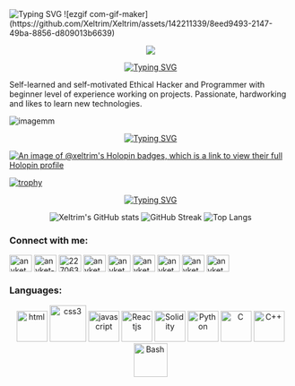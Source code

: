 <!---Welcome text-->
<picture>
  <source media="(prefers-color-scheme: light)" srcset="https://readme-typing-svg.demolab.com/?font=Roboto+Slab&weight=700&size=50&pause=1000&color=000088&center=true&vCenter=true&random=false&width=800&height=60&lines=Welcome+to+my+profile;I+am+a+daily+learner;Aspiring+Full+Stack+and+Game+Dev;Lets+learn+from+each+other" />
  <img src="https://readme-typing-svg.demolab.com?font=Roboto+Slab&weight=700&size=50&pause=1000&color=0060FF&center=true&vCenter=true&random=false&width=800&height=60&lines=Welcome+to+my+profile;I+am+a+daily+learner;Aspiring+Full+Stack+and+Game+Dev;Lets+learn+from+each+other" alt="Typing SVG" />
</picture>
<!---DedSec gif-->
![ezgif com-gif-maker](https://github.com/Xeltrim/Xeltrim/assets/142211339/8eed9493-2147-49ba-8856-d809013b6639)

<!---Animated line gif-->
<p  align="center">
<img src="https://user-images.githubusercontent.com/73097560/115834477-dbab4500-a447-11eb-908a-139a6edaec5c.gif">

<!---About Me-->
<p align="center">
<a href="https://git.io/typing-svg"><img src="https://readme-typing-svg.demolab.com?font=Pixelify+Sans&weight=600&size=25&duration=1&pause=800&color=00d9c6&center=true&vCenter=true&width=435&lines=ABOUT+ME" alt="Typing SVG" /></a>
</p>

<p align="center">
<p>Self-learned and self-motivated Ethical Hacker and Programmer with beginner level of experience working on projects. Passionate, hardworking and likes to learn new technologies.</p>
</p>

<!---Placeholder image-->
<p align="center">
  
![image](https://user-images.githubusercontent.com/61057666/169029838-74df663d-2e62-4d77-bdff-b43f7d63f00f.png)mm

</p>

<!---Achievements-->
<p align="center">
<a href="https://git.io/typing-svg"><img src="https://readme-typing-svg.demolab.com?font=Pixelify+Sans&weight=600&size=25&duration=1&pause=800&color=d8687a&center=true&vCenter=true&width=435&lines=ACHIEVEMENTS" alt="Typing SVG" /></a>
</p>

[![An image of @xeltrim's Holopin badges, which is a link to view their full Holopin profile](https://holopin.me/xeltrim)](https://holopin.io/@xeltrim)

[![trophy](https://github-profile-trophy.vercel.app/?username=xeltrim&theme=radical)](https://github.com/ryo-ma/github-profile-trophy)


<!---Statistics-->
<p align="center">
<a href="https://git.io/typing-svg"><img src="https://readme-typing-svg.demolab.com?font=Pixelify+Sans&weight=600&size=25&duration=1&pause=805&color=00FF00&center=true&vCenter=true&width=435&lines=STATISTICS" alt="Typing SVG" /></a>
</p>

<p align="center">
<img width="auto" src="https://github-readme-stats.vercel.app/api?username=xeltrim&show_icons=true&theme=chartreuse-dark" alt="Xeltrim's GitHub stats">
<img width="auto" src="https://streak-stats.demolab.com?user=xeltrim&theme=chartreuse-dark&card_width=467" alt="GitHub Streak">
<img width="auto" src="https://github-readme-stats.vercel.app/api/top-langs/?username=xeltrim&theme=chartreuse-dark&amp;langs_count=8" alt="Top Langs">
</p>

<!---Needs edit-->
<h3 align="left">Connect with me:</h3>
<p align="left">
<a href="https://twitter.com/intent/user?screen_name=anyketnaskar&original_referer=https://developer.twitter.com/en/docs/twitter-for-websites/web-intents/overview" target="blank"><img align="center" src="https://raw.githubusercontent.com/rahuldkjain/github-profile-readme-generator/master/src/images/icons/Social/twitter.svg" alt="anyketnaskar" height="30" width="40" /></a>
<a href="https://linkedin.com/in/anyketnaskar" target="blank"><img align="center" src="https://raw.githubusercontent.com/rahuldkjain/github-profile-readme-generator/master/src/images/icons/Social/linked-in-alt.svg" alt="anyket-naskar-b12079293" height="30" width="40" /></a>
<a href="https://stackoverflow.com/users/22706362" target="blank"><img align="center" src="https://raw.githubusercontent.com/rahuldkjain/github-profile-readme-generator/master/src/images/icons/Social/stack-overflow.svg" alt="22706362" height="30" width="40" /></a>
<a href="https://codesandbox.com/anyketnaskar" target="blank"><img align="center" src="https://raw.githubusercontent.com/rahuldkjain/github-profile-readme-generator/master/src/images/icons/Social/codesandbox.svg" alt="anyketnaskar" height="30" width="40" /></a>
<a href="https://www.codechef.com/users/anyketnaskar" target="blank"><img align="center" src="https://cdn.jsdelivr.net/npm/simple-icons@3.1.0/icons/codechef.svg" alt="anyketnaskar" height="30" width="40" /></a>
<a href="https://www.hackerrank.com/anyketnaskar" target="blank"><img align="center" src="https://raw.githubusercontent.com/rahuldkjain/github-profile-readme-generator/master/src/images/icons/Social/hackerrank.svg" alt="anyketnaskar" height="30" width="40" /></a>
<a href="https://codeforces.com/profile/anyketnaskar" target="blank"><img align="center" src="https://raw.githubusercontent.com/rahuldkjain/github-profile-readme-generator/master/src/images/icons/Social/codeforces.svg" alt="anyketnaskar" height="30" width="40" /></a>
<a href="https://www.leetcode.com/anyketnaskar" target="blank"><img align="center" src="https://raw.githubusercontent.com/rahuldkjain/github-profile-readme-generator/master/src/images/icons/Social/leet-code.svg" alt="anyketnaskar" height="30" width="40" /></a>
<a href="https://auth.geeksforgeeks.org/user/anyketnaskar" target="blank"><img align="center" src="https://raw.githubusercontent.com/rahuldkjain/github-profile-readme-generator/master/src/images/icons/Social/geeks-for-geeks.svg" alt="anyketnaskar" height="30" width="40" /></a>
</p>

<h3 align="left">Languages:</h3>

<p align="center">
      <img src="https://www.vectorlogo.zone/logos/w3_html5/w3_html5-icon.svg" alt="html" width="55" height="55"/> 
      <img src="https://www.vectorlogo.zone/logos/w3_css/w3_css-official.svg" alt="css3" width="65" height="65"/>
      <img src="https://www.vectorlogo.zone/logos/javascript/javascript-icon.svg" alt="javascript" width="55" height="55"/>
      <img src="https://www.vectorlogo.zone/logos/reactjs/reactjs-icon.svg" alt="Reactjs" width="55" height="55"/>
      <img src="https://upload.vectorlogo.zone/logos/ethereum_solidity/images/a716e883-fdc5-44ac-b5be-64e401232a50.svg" alt="Solidity" width="55" height="55"/> 
      <img src="https://www.vectorlogo.zone/logos/python/python-icon.svg" alt="Python" width="55" height="55"/>
      <img src="https://cdn-icons-png.flaticon.com/128/3665/3665923.png" alt="C" width="55" height="55"/>
      <img src="https://cdn-icons-png.flaticon.com/128/6132/6132222.png" alt="C++" width="55" height="55"/>
      <img src="https://cdn-icons-png.flaticon.com/128/919/919837.png" alt="Bash" width="60" height="60"/>
</p>
